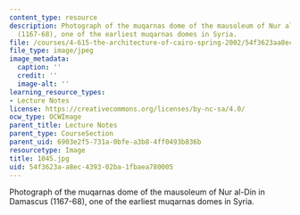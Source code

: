 ```yaml
---
content_type: resource
description: Photograph of the muqarnas dome of the mausoleum of Nur al-Din in Damascus
  (1167-68), one of the earliest muqarnas domes in Syria.
file: /courses/4-615-the-architecture-of-cairo-spring-2002/54f3623aa8ec439302ba1fbaea780005_1045.jpg
file_type: image/jpeg
image_metadata:
  caption: ''
  credit: ''
  image-alt: ''
learning_resource_types:
- Lecture Notes
license: https://creativecommons.org/licenses/by-nc-sa/4.0/
ocw_type: OCWImage
parent_title: Lecture Notes
parent_type: CourseSection
parent_uid: 6903e2f5-731a-0bfe-a3b8-4ff0493b836b
resourcetype: Image
title: 1045.jpg
uid: 54f3623a-a8ec-4393-02ba-1fbaea780005
---
```

Photograph of the muqarnas dome of the mausoleum of Nur al-Din in Damascus (1167-68), one of the earliest muqarnas domes in Syria.